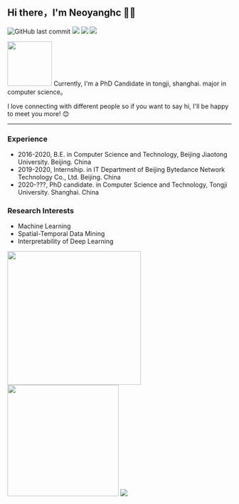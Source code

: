 ## Hi there，I'm Neoyanghc 🙋‍♂️


 ![GitHub last commit](https://img.shields.io/github/last-commit/neoyanghc/neoyanghc)
<img border="0" src="https://camo.githubusercontent.com/54fdbe8888c0a75717d7939b42f3d744b77483b0/687474703a2f2f6a617977636a6c6f76652e6769746875622e696f2f73622f69636f2f617765736f6d652e737667" />
<img border="0" src="https://camo.githubusercontent.com/1ef04f27611ff643eb57eb87cc0f1204d7a6a14d/68747470733a2f2f696d672e736869656c64732e696f2f7374617469632f76313f6c6162656c3d254630253946253843253946266d6573736167653d496625323055736566756c267374796c653d7374796c653d666c617426636f6c6f723d424334453939" />
<a href="https://github.com/Neoyanghc">     <img border="0" src="https://camo.githubusercontent.com/41e8e16b771d56dd768f7055354613254961d169/687474703a2f2f6a617977636a6c6f76652e6769746875622e696f2f73622f6769746875622f677265656e2d666f6c6c6f772e737667" /> </a> 


<img src="https://media.giphy.com/media/VgCDAzcKvsR6OM0uWg/giphy.gif" width="100">
Currently, I'm a PhD Candidate in tongji, shanghai. major in computer science。

I love connecting with different people so if you want to say hi, I'll be happy to meet you more! 😊

---

### Experience
+ 2016-2020, B.E. in Computer Science and Technology, Beijing Jiaotong University. Beijing. China
+ 2019-2020, Internship. in IT Department of Beijing Bytedance Network Technology Co., Ltd. Beijing. China
+ 2020-???,  PhD candidate. in Computer Science and Technology, Tongji University. Shanghai. China

### Research Interests
 + Machine Learning
 + Spatial-Temporal Data Mining
 + Interpretability of Deep Learning

<img src="https://github-readme-stats.vercel.app/api?username=Neoyanghc&show_icons=true&theme=merko" width="300"><img src="https://github-readme-stats.vercel.app/api/top-langs/?username=Neoyanghc&layout=compact&theme=merko" width="250">
![](https://tva1.sinaimg.cn/large/008i3skNly1gqhoobd6kaj31jk0b4455.jpg)

